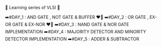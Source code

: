 🔗 Learning series of VLSI 🎯


➡️#DAY_1 : AND GATE , NOT GATE & BUFFER ❤️‍🔥
➡️#DAY_2 : OR GATE , EX-OR GATE & EX-NOR ❤️‍🔥
➡️#DAY_3 : NAND GATE & NOR GATE IMPLEMENTATION
➡️#DAY_4 : MAJORITY DETECTOR AND MINORITY DETECTOR IMPLEMENTATION
➡️#DAY_5 : ADDER & SUBTRACTOR
